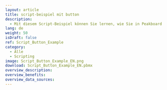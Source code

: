 ```yaml
---
layout: article
title: script-beispiel mit button
description: 
  - Mit diesem Script-Beispiel können Sie lernen, wie Sie in Peakboard mit einem Button arbeiten.
lang: de
weight: 50
isDraft: false
ref: Script_Button_Example
category:
  - Alle
  - Scripting
image: Script_Button_Example_EN.png
download: Script_Button_Example_EN.pbmx
overview_description:
overview_benefits:
overview_data_sources:
---
```

